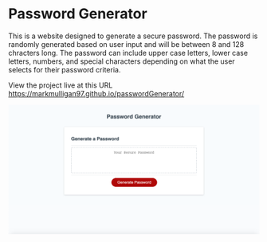 # Password Generator

This is a website designed to generate a secure password.  The password is randomly generated based on user input and will be between 8 and 128 chracters long.  The password can include upper case letters, lower case letters, numbers, and special characters depending on what the user selects for their password criteria.  

View the project live at this URL  https://markmulligan97.github.io/passwordGenerator/

![Image of Project](./Assets/images/passwordGeneratorScreenshot.png)
